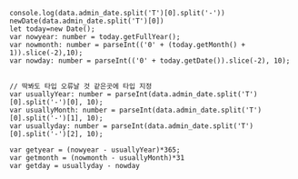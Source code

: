     console.log(data.admin_date.split('T')[0].split('-'))
    newDate(data.admin_date.split('T')[0])
    let today=new Date();
    var nowyear: number = today.getFullYear();
    var nowmonth: number = parseInt(('0' + (today.getMonth() + 1)).slice(-2),10);
    var nowday: number = parseInt(('0' + today.getDate()).slice(-2), 10);


    // 딱봐도 타입 오류날 것 같은곳에 타입 지정
    var usuallyYear: number = parseInt(data.admin_date.split('T')[0].split('-')[0], 10);
    var usuallyMonth: number = parseInt(data.admin_date.split('T')[0].split('-')[1], 10);
    var usuallyday: number = parseInt(data.admin_date.split('T')[0].split('-')[2], 10);

    var getyear = (nowyear - usuallyYear)*365;
    var getmonth = (nowmonth - usuallyMonth)*31
    var getday = usuallyday - nowday